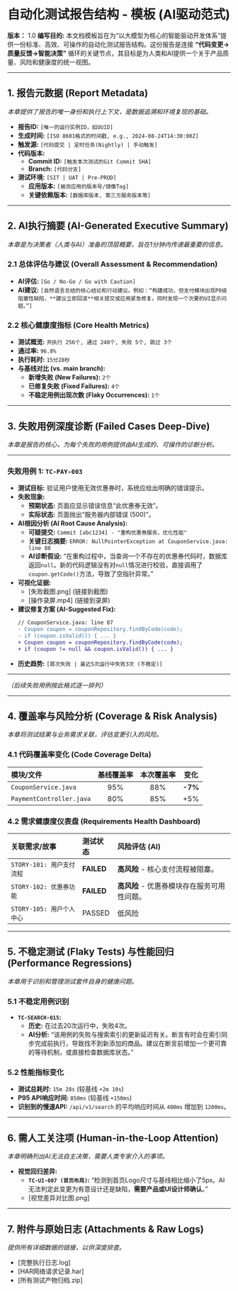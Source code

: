 # 自动化测试报告结构 - 模板 (AI驱动范式)

**版本：** 1.0
**编写目的:** 本文档模板旨在为“以大模型为核心的智能驱动开发体系”提供一份标准、高效、可操作的自动化测试报告结构。这份报告是连接 **“代码变更->质量反馈->智能决策”** 循环的关键节点，其目标是为人类和AI提供一个关于产品质量、风险和健康度的统一视图。

---

## 1. 报告元数据 (Report Metadata)

*本章提供了报告的唯一身份和执行上下文，是数据追溯和环境复现的基础。*

*   **报告ID:** `[唯一的运行实例ID，如UUID]`
*   **生成时间:** `[ISO 8601格式的时间戳, e.g., 2024-08-24T14:30:00Z]`
*   **触发源:** `[代码提交 | 定时任务(Nightly) | 手动触发]`
*   **代码版本:**
    *   **Commit ID:** `[触发本次测试的Git Commit SHA]`
    *   **Branch:** `[代码分支]`
*   **测试环境:** `[SIT | UAT | Pre-PROD]`
    *   **应用版本:** `[被测应用的版本号/镜像Tag]`
    *   **关键依赖版本:** `[数据库版本, 第三方服务版本等]`

---

## 2. AI执行摘要 (AI-Generated Executive Summary)

*本章是为决策者（人类与AI）准备的顶层概要，旨在1分钟内传递最重要的信息。*

### 2.1 总体评估与建议 (Overall Assessment & Recommendation)
*   **AI评估:** `[Go / No-Go / Go with Caution]`
*   **AI建议:** `[自然语言总结的核心结论和行动建议。例如：“构建成功，但支付模块出现P0级阻塞性缺陷，**建议立即回滚**相关提交或应用紧急修复。同时发现一个次要的UI显示问题。”]`

### 2.2 核心健康度指标 (Core Health Metrics)
*   **测试概览:** `共执行 256个, 通过 248个, 失败 5个, 跳过 3个`
*   **通过率:** `96.8%`
*   **执行耗时:** `15分28秒`
*   **与基线对比 (vs. main branch):**
    *   **新增失败 (New Failures):** `2个`
    *   **已修复失败 (Fixed Failures):** `4个`
    *   **不稳定用例出现次数 (Flaky Occurrences):** `1个`

---

## 3. 失败用例深度诊断 (Failed Cases Deep-Dive)

*本章是报告的核心，为每个失败的用例提供由AI生成的、可操作的诊断分析。*

---
### **失败用例 1: `TC-PAY-003`**

*   **测试目标:** 验证用户使用无效优惠券时，系统应给出明确的错误提示。
*   **失败现象:**
    *   **预期状态:** 页面应显示错误信息“此优惠券无效”。
    *   **实际状态:** 页面抛出“服务器内部错误 (500)”。
*   **AI根因分析 (AI Root Cause Analysis):**
    *   **可疑提交:** `Commit [abc1234] - "重构优惠券服务，优化性能"`
    *   **关键日志摘要:** `ERROR: NullPointerException at CouponService.java: line 88`
    *   **AI诊断假设:** “在重构过程中，当查询一个不存在的优惠券代码时，数据库返回`null`。新的代码逻辑没有对`null`情况进行校验，直接调用了`coupon.getCode()`方法，导致了空指针异常。”
*   **可视化证据:**
    *   [失败截图.png] (链接到截图)
    *   [操作录屏.mp4] (链接到录屏)
*   **建议修复方案 (AI-Suggested Fix):**
    ```diff
    // CouponService.java: line 87
    - Coupon coupon = couponRepository.findByCode(code);
    - if (coupon.isValid()) { ... }
    + Coupon coupon = couponRepository.findByCode(code);
    + if (coupon != null && coupon.isValid()) { ... }
    ```
*   **历史趋势:** `[首次失败 | 最近5次运行中失败3次 (不稳定)]`

---
*（后续失败用例按此格式逐一排列）*

---

## 4. 覆盖率与风险分析 (Coverage & Risk Analysis)

*本章将测试结果与业务需求关联，评估变更引入的风险。*

### 4.1 代码覆盖率变化 (Code Coverage Delta)
| 模块/文件 | 基线覆盖率 | 本次覆盖率 | 变化 |
| :--- | :---: | :---: | :---: |
| `CouponService.java` | 95% | 88% | **-7%** |
| `PaymentController.java`| 80% | 85% | +5% |

### 4.2 需求健康度仪表盘 (Requirements Health Dashboard)
| 关联需求/故事 | 测试状态 | 风险评估 (AI) |
| :--- | :--- | :--- |
| `STORY-101: 用户支付流程` | **FAILED** | **高风险** - 核心支付流程被阻塞。 |
| `STORY-102: 优惠券功能` | **FAILED** | **高风险** - 优惠券模块存在服务可用性问题。|
| `STORY-105: 用户个人中心`| PASSED | 低风险 |

---

## 5. 不稳定测试 (Flaky Tests) 与性能回归 (Performance Regressions)

*本章用于识别和管理测试套件自身的健康问题。*

### 5.1 不稳定用例识别
*   **`TC-SEARCH-015`:**
    *   **历史:** 在过去20次运行中，失败4次。
    *   **AI分析:** “该用例的失败与搜索索引的更新延迟有关。断言有时会在索引同步完成前执行，导致找不到新添加的商品。建议在断言前增加一个更可靠的等待机制，或直接检查数据库状态。”

### 5.2 性能指标变化
*   **测试总耗时:** `15m 28s` (较基线 `+2m 10s`)
*   **P95 API响应时间:** `850ms` (较基线 `+150ms`)
*   **识别到的慢速API:** `/api/v1/search` 的平均响应时间从 `400ms` 增加到 `1200ms`。

---

## 6. 需人工关注项 (Human-in-the-Loop Attention)

*本章明确列出AI无法自主决策，需要人类专家介入的事项。*

*   **视觉回归差异:**
    *   **`TC-UI-007 (首页布局)`:** “检测到首页Logo尺寸与基线相比缩小了5px。AI无法判定此变更为有意设计还是缺陷，**需要产品或UI设计师确认**。”
    *   [视觉差异对比图.png]

---

## 7. 附件与原始日志 (Attachments & Raw Logs)

*提供所有详细数据的链接，以供深度排查。*

*   [完整执行日志.log]
*   [HAR网络请求记录.har]
*   [所有测试产物归档.zip] 
